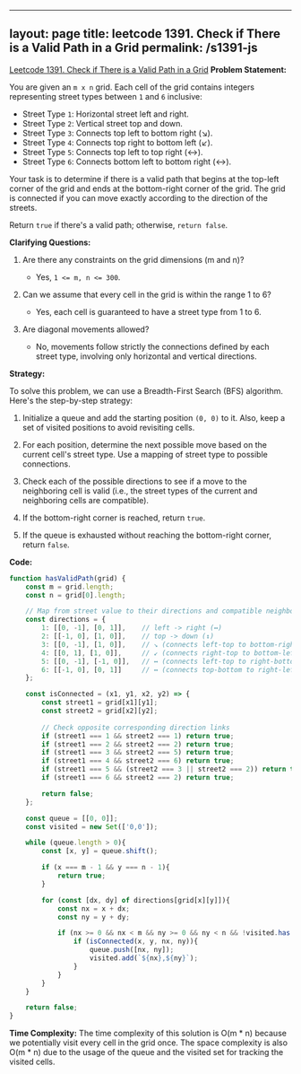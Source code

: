 
---
layout: page
title: leetcode 1391. Check if There is a Valid Path in a Grid
permalink: /s1391-js
---
[Leetcode 1391. Check if There is a Valid Path in a Grid](https://algoadvance.github.io/algoadvance/l1391)
**Problem Statement:**

You are given an `m x n` grid. Each cell of the grid contains integers representing street types between `1` and `6` inclusive:

- Street Type `1`: Horizontal street left and right.
- Street Type `2`: Vertical street top and down.
- Street Type `3`: Connects top left to bottom right (↘).
- Street Type `4`: Connects top right to bottom left (↙).
- Street Type `5`: Connects top left to top right (↔).
- Street Type `6`: Connects bottom left to bottom right (↔).

Your task is to determine if there is a valid path that begins at the top-left corner of the grid and ends at the bottom-right corner of the grid. The grid is connected if you can move exactly according to the direction of the streets. 

Return `true` if there's a valid path; otherwise, `return false`.

**Clarifying Questions:**

1. Are there any constraints on the grid dimensions (m and n)?
   - Yes, `1 <= m, n <= 300`.

2. Can we assume that every cell in the grid is within the range 1 to 6?
   - Yes, each cell is guaranteed to have a street type from 1 to 6.

3. Are diagonal movements allowed?
   - No, movements follow strictly the connections defined by each street type, involving only horizontal and vertical directions.

**Strategy:**

To solve this problem, we can use a Breadth-First Search (BFS) algorithm. Here's the step-by-step strategy:

1. Initialize a queue and add the starting position `(0, 0)` to it. Also, keep a set of visited positions to avoid revisiting cells.

2. For each position, determine the next possible move based on the current cell's street type. Use a mapping of street type to possible connections.

3. Check each of the possible directions to see if a move to the neighboring cell is valid (i.e., the street types of the current and neighboring cells are compatible).

4. If the bottom-right corner is reached, return `true`.

5. If the queue is exhausted without reaching the bottom-right corner, return `false`.

**Code:**

```javascript
function hasValidPath(grid) {
    const m = grid.length;
    const n = grid[0].length;

    // Map from street value to their directions and compatible neighbors
    const directions = {
        1: [[0, -1], [0, 1]],    // left -> right (↔)
        2: [[-1, 0], [1, 0]],    // top -> down (↕)
        3: [[0, -1], [1, 0]],    // ↘ (connects left-top to bottom-right)
        4: [[0, 1], [1, 0]],     // ↙ (connects right-top to bottom-left)
        5: [[0, -1], [-1, 0]],   // ↔ (connects left-top to right-bottom)
        6: [[-1, 0], [0, 1]]     // ↔ (connects top-bottom to right-left?)
    };

    const isConnected = (x1, y1, x2, y2) => {
        const street1 = grid[x1][y1];
        const street2 = grid[x2][y2];
        
        // Check opposite corresponding direction links
        if (street1 === 1 && street2 === 1) return true;
        if (street1 === 2 && street2 === 2) return true;
        if (street1 === 3 && street2 === 5) return true;
        if (street1 === 4 && street2 === 6) return true;
        if (street1 === 5 && (street2 === 3 || street2 === 2)) return true;
        if (street1 === 6 && street2 === 2) return true;

        return false;
    };

    const queue = [[0, 0]];
    const visited = new Set(['0,0']);

    while (queue.length > 0){
        const [x, y] = queue.shift();

        if (x === m - 1 && y === n - 1){
            return true;
        }

        for (const [dx, dy] of directions[grid[x][y]]){
            const nx = x + dx;
            const ny = y + dy;

            if (nx >= 0 && nx < m && ny >= 0 && ny < n && !visited.has(`${nx},${ny}`)){
                if (isConnected(x, y, nx, ny)){
                    queue.push([nx, ny]);
                    visited.add(`${nx},${ny}`);
                }
            }
        }
    }

    return false;
}
```

**Time Complexity:**
The time complexity of this solution is O(m * n) because we potentially visit every cell in the grid once. The space complexity is also O(m * n) due to the usage of the queue and the visited set for tracking the visited cells.